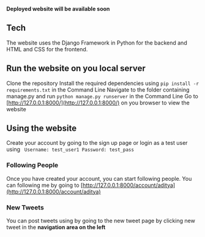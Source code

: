 **Deployed website will be available soon**

## Tech
The website uses the Django Framework in Python for the backend and HTML and CSS for the frontend.

## Run the website on you local server
Clone the repository
Install the required dependencies using `pip install -r requirements.txt` in the Command Line
Navigate to the folder containing manage.py and run `python manage.py runserver` in the Command Line
Go to [http://127.0.0.1:8000/](http://127.0.0.1:8000/) on you browser to view the website

## Using the website
Create your account by going to the sign up page
or login as a test user using `
Username: test_user1
Password: test_pass`

### Following People
Once you have created your account, you can start following people.
You can following me by going to [http://127.0.0.1:8000/account/aditya](http://127.0.0.1:8000/account/aditya)

### New Tweets
You can post tweets using by going to the new tweet page by clicking new tweet in the **navigation area on the left**
